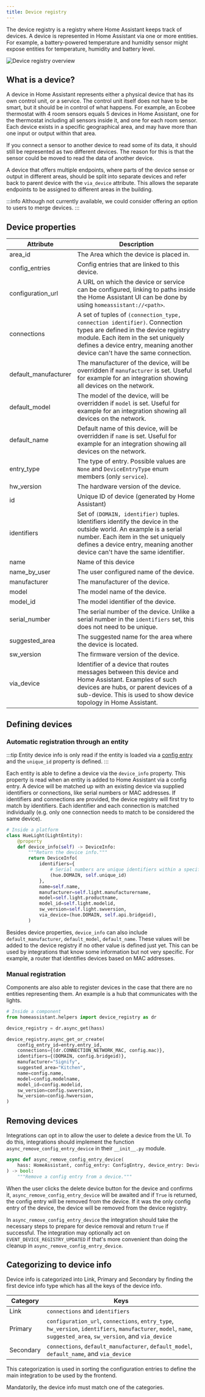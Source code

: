 ```yaml
---
title: Device registry
---
```


The device registry is a registry where Home Assistant keeps track of devices. A device is represented in Home Assistant via one or more entities. For example, a battery-powered temperature and humidity sensor might expose entities for temperature, humidity and battery level.

<img class='invertDark'
  src='/img/en/device_registry/overview.png'
  alt='Device registry overview'
/>

## What is a device?

A device in Home Assistant represents either a physical device that has its own control unit, or a service. The control unit itself does not have to be smart, but it should be in control of what happens. For example, an Ecobee thermostat with 4 room sensors equals 5 devices in Home Assistant, one for the thermostat including all sensors inside it, and one for each room sensor. Each device exists in a specific geographical area, and may have more than one input or output within that area.

If you connect a sensor to another device to read some of its data, it should still be represented as two different devices. The reason for this is that the sensor could be moved to read the data of another device.

A device that offers multiple endpoints, where parts of the device sense or output in different areas, should be split into separate devices and refer back to parent device with the `via_device` attribute. This allows the separate endpoints to be assigned to different areas in the building.

:::info
Although not currently available, we could consider offering an option to users to merge devices.
:::

## Device properties

| Attribute            | Description                                                                                                                                                                                                                             |
|----------------------|-----------------------------------------------------------------------------------------------------------------------------------------------------------------------------------------------------------------------------------------|
| area_id              | The Area which the device is placed in.                                                                                                                                                                                                 |
| config_entries       | Config entries that are linked to this device.                                                                                                                                                                                          |
| configuration_url    | A URL on which the device or service can be configured, linking to paths inside the Home Assistant UI can be done by using `homeassistant://<path>`.                                                                                    |
| connections          | A set of tuples of `(connection_type, connection identifier)`. Connection types are defined in the device registry module. Each item in the set uniquely defines a device entry, meaning another device can't have the same connection. |
| default_manufacturer | The manufacturer of the device, will be overridden if `manufacturer` is set. Useful for example for an integration showing all devices on the network.                                                                                  |
| default_model        | The model of the device, will be overridden if `model` is set. Useful for example for an integration showing all devices on the network.                                                                                                |
| default_name         | Default name of this device, will be overridden if `name` is set. Useful for example for an integration showing all devices on the network.                                                                                             |
| entry_type           | The type of entry. Possible values are `None` and `DeviceEntryType` enum members (only `service`).                                                                                                                                      |
| hw_version           | The hardware version of the device.                                                                                                                                                                                                     |
| id                   | Unique ID of device (generated by Home Assistant)                                                                                                                                                                                       |
| identifiers          | Set of `(DOMAIN, identifier)` tuples. Identifiers identify the device in the outside world. An example is a serial number. Each item in the set uniquely defines a device entry, meaning another device can't have the same identifier. |
| name                 | Name of this device                                                                                                                                                                                                                     |
| name_by_user         | The user configured name of the device.                                                                                                                                                                                                 |
| manufacturer         | The manufacturer of the device.                                                                                                                                                                                                         |
| model                | The model name of the device.                                                                                                                                                                                                           |
| model_id             | The model identifier of the device.                                                                                                                                                                                                     |
| serial_number        | The serial number of the device. Unlike a serial number in the `identifiers` set, this does not need to be unique.                                                                                                                      |
| suggested_area       | The suggested name for the area where the device is located.                                                                                                                                                                            |
| sw_version           | The firmware version of the device.                                                                                                                                                                                                     |
| via_device           | Identifier of a device that routes messages between this device and Home Assistant. Examples of such devices are hubs, or parent devices of a sub-device. This is used to show device topology in Home Assistant.                       |

## Defining devices

### Automatic registration through an entity
:::tip
Entity device info is only read if the entity is loaded via a [config entry](config_entries_index.md) and the `unique_id` property is defined.
:::

Each entity is able to define a device via the `device_info` property. This property is read when an entity is added to Home Assistant via a config entry. A device will be matched up with an existing device via supplied identifiers or connections, like serial numbers or MAC addresses. If identifiers and connections are provided, the device registry will first try to match by identifiers. Each identifier and each connection is matched individually (e.g. only one connection needs to match to be considered the same device).

```python
# Inside a platform
class HueLight(LightEntity):
    @property
    def device_info(self) -> DeviceInfo:
        """Return the device info."""
        return DeviceInfo(
            identifiers={
                # Serial numbers are unique identifiers within a specific domain
                (hue.DOMAIN, self.unique_id)
            },
            name=self.name,
            manufacturer=self.light.manufacturername,
            model=self.light.productname,
            model_id=self.light.modelid,
            sw_version=self.light.swversion,
            via_device=(hue.DOMAIN, self.api.bridgeid),
        )
```

Besides device properties, `device_info` can also include `default_manufacturer`, `default_model`, `default_name`. These values will be added to the device registry if no other value is defined just yet. This can be used by integrations that know some information but not very specific. For example, a router that identifies devices based on MAC addresses.

### Manual registration

Components are also able to register devices in the case that there are no entities representing them. An example is a hub that communicates with the lights.

```python
# Inside a component
from homeassistant.helpers import device_registry as dr

device_registry = dr.async_get(hass)

device_registry.async_get_or_create(
    config_entry_id=entry.entry_id,
    connections={(dr.CONNECTION_NETWORK_MAC, config.mac)},
    identifiers={(DOMAIN, config.bridgeid)},
    manufacturer="Signify",
    suggested_area="Kitchen",
    name=config.name,
    model=config.modelname,
    model_id=config.modelid,
    sw_version=config.swversion,
    hw_version=config.hwversion,
)
```

## Removing devices

Integrations can opt in to allow the user to delete a device from the UI. To do this, integrations should implement the function `async_remove_config_entry_device` in their `__init__.py` module.

```py
async def async_remove_config_entry_device(
    hass: HomeAssistant, config_entry: ConfigEntry, device_entry: DeviceEntry
) -> bool:
    """Remove a config entry from a device."""
```

When the user clicks the delete device button for the device and confirms it, `async_remove_config_entry_device` will be awaited and if `True` is returned, the config entry will be removed from the device. If it was the only config entry of the device, the device will be removed from the device registry.

In `async_remove_config_entry_device` the integration should take the necessary steps to prepare for device removal and return `True` if successful. The integration may optionally act on `EVENT_DEVICE_REGISTRY_UPDATED` if that's more convenient than doing the cleanup in `async_remove_config_entry_device`.

## Categorizing to device info

Device info is categorized into Link, Primary and Secondary by finding the first device info type which has all the keys of the device info.

| Category             | Keys                 |
| -------------------- | ---------------------|
| Link                 | `connections` and `identifiers` |
| Primary              | `configuration_url`, `connections`, `entry_type`, `hw_version`, `identifiers`, `manufacturer`, `model`, `name`, `suggested_area`, `sw_version`, and `via_device`|
| Secondary            | `connections`, `default_manufacturer`, `default_model`, `default_name`, and `via_device`|

This categorization is used in sorting the configuration entries to define the main integration to be used by the frontend.

Mandatorily, the device info must match one of the categories.
